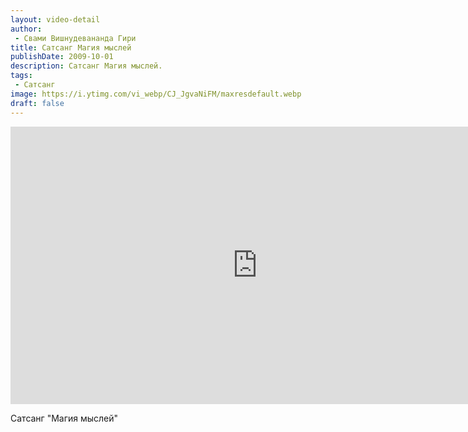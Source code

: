 ```yaml
---
layout: video-detail
author:
 - Свами Вишнудевананда Гири
title: Сатсанг Магия мыслей
publishDate: 2009-10-01
description: Сатсанг Магия мыслей. 
tags: 
 - Сатсанг
image: https://i.ytimg.com/vi_webp/CJ_JgvaNiFM/maxresdefault.webp
draft: false
---
```


<iframe width="790" height="444" src="https://www.youtube.com/embed/CJ_JgvaNiFM" frameborder="0" allowfullscreen=""></iframe> 

  Сатсанг "Магия мыслей"

  

 